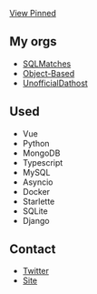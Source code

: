 [View Pinned](https://github.com/WardPearce#user-27844174-pinned-items-reorder-form)

## My orgs
- [SQLMatches](https://github.com/SQLMatches)
- [Object-Based](https://github.com/Object-Based)
- [UnofficialDathost](https://github.com/UnofficialDathost)

## Used 
- Vue
- Python
- MongoDB
- Typescript
- MySQL
- Asyncio
- Docker
- Starlette
- SQLite
- Django

## Contact
- [Twitter](https://twitter.com/wardweeb)
- [Site](https://wardpearce.com)
